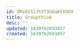 ```yaml
---
id: OMx82SlJtY73oDa6tXO69
title: Groupthink
desc: ''
updated: 1639762693857
created: 1639762693857
---
```


